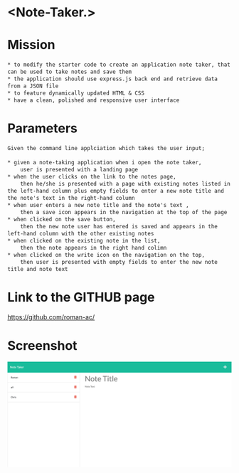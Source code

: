 
# <Note-Taker.>


# Mission
    * to modify the starter code to create an application note taker, that can be used to take notes and save them
    * the application should use express.js back end and retrieve data from a JSON file
    * to feature dynamically updated HTML & CSS
    * have a clean, polished and responsive user interface


# Parameters
    
    Given the command line applciation which takes the user input;

    * given a note-taking application when i open the note taker,
        user is presented with a landing page
    * when the user clicks on the link to the notes page,
        then he/she is presented with a page with existing notes listed in the left-hand column plus empty fields to enter a new note title and the note's text in the right-hand column
    * when user enters a new note title and the note's text ,
        then a save icon appears in the navigation at the top of the page
    * when clicked on the save button,
        then the new note user has entered is saved and appears in the left-hand column with the other existing notes
    * when clicked on the existing note in the list,
        then the note appears in the right hand colimn
    * when clicked on the write icon on the navigation on the top,
        then user is presented with empty fields to enter the new note title and note text
    


# Link to the GITHUB page

https://github.com/roman-ac/



# Screenshot

   ![screenshot](./Assets/screenshot.png)
